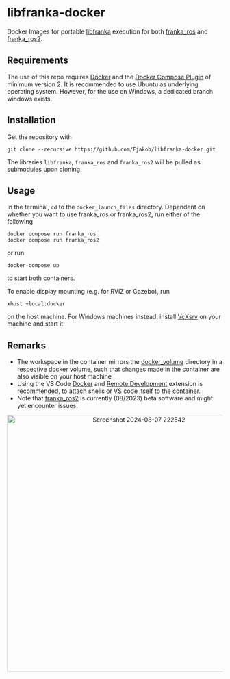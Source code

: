 # libfranka-docker

Docker Images for portable [libfranka](https://frankaemika.github.io/docs/libfranka.html) execution for both [franka_ros](https://frankaemika.github.io/docs/franka_ros.html) and [franka_ros2](https://frankaemika.github.io/docs/franka_ros2.html).

## Requirements

The use of this repo requires [Docker](https://docs.docker.com/engine/install/) and the [Docker Compose Plugin](https://docs.docker.com/compose/install/linux/) of minimum version 2. It is recommended to use Ubuntu as underlying operating system. However, for the use on Windows, a dedicated branch windows exists.

## Installation

Get the repository with 

	git clone --recursive https://github.com/Fjakob/libfranka-docker.git

The libraries `libfranka`, `franka_ros` and `franka_ros2` will be pulled as submodules upon cloning.

## Usage

In the terminal, `cd` to the `docker_launch_files` directory. Dependent on whether you want to use franka_ros or franka_ros2, run either of the following

	docker compose run franka_ros
	docker compose run franka_ros2

or run

	docker-compose up

to start both containers.

To enable display mounting (e.g. for RVIZ or Gazebo), run

	xhost +local:docker
	
on the host machine. For Windows machines instead, install [VcXsrv](https://sourceforge.net/projects/vcxsrv/) on your machine and start it.

## Remarks

* The workspace in the container mirrors the [docker_volume](/docker_volume/) directory in a respective docker volume, such that changes made in the container are also visible on your host machine
* Using the VS Code [Docker](https://code.visualstudio.com/docs/containers/overview) and [Remote Development](https://code.visualstudio.com/docs/remote/remote-overview) extension is recommended, to attach shells or VS code itself to the container.
* Note that [franka_ros2](https://frankaemika.github.io/docs/franka_ros2.html#) is currently (08/2023) beta software and might yet encounter issues.

<p align="center">
  <img src="https://github.com/user-attachments/assets/6473fe97-a34c-4f46-87c3-77ae1cc42b18" width="600" alt="Screenshot 2024-08-07 222542">
</p>
